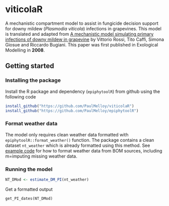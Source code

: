# viticolaR
A mechanistic compartment model to assist in fungicide decision support for 
downy mildew (_Plasmodia viticola_) infections in grapevines.
This model is translated and adapted from [A mechanistic model simulating primary infections of downy mildew in grapevine](https://www.sciencedirect.com/science/article/pii/S0304380007005881)
by Vittorio Rossi, Tito Caffi, Simona Giosue and Riccardo Bugiani. 
This paper was first published in Exological Modelling in **2008**.

## Getting started  
### Installing the package
Install the R package and dependency (`epiphytoolR`) from github using the following 
code

```r
install_github("https://github.com/PaulMelloy/viticolaR")
install_github("https://github.com/PaulMelloy/epiphytoolR")
```

### Format weather data  
The model only requires clean weather data formatted with `epiphytoolR::format_weather()`
function.
The package contains a clean dataset `nt_weather` which is already formatted using
this method.
See [example code](https://github.com/PaulMelloy/viticolaR/blob/main/data-raw/DATASET.R)
for how to format weather data from BOM sources, including m=imputing missing 
weather data.  

### Running the model  
```r
NT_DMod <- estimate_DM_PI(nt_weather)
```

Get a formatted output  

```
get_PI_dates(NT_DMod)
```
